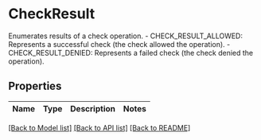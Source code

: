 # CheckResult

Enumerates results of a check operation.   - CHECK_RESULT_ALLOWED: Represents a successful check (the check allowed the operation).  - CHECK_RESULT_DENIED: Represents a failed check (the check denied the operation).

## Properties

Name | Type | Description | Notes
------------ | ------------- | ------------- | -------------

[[Back to Model list]](../README.md#documentation-for-models) [[Back to API list]](../README.md#documentation-for-api-endpoints) [[Back to README]](../README.md)



